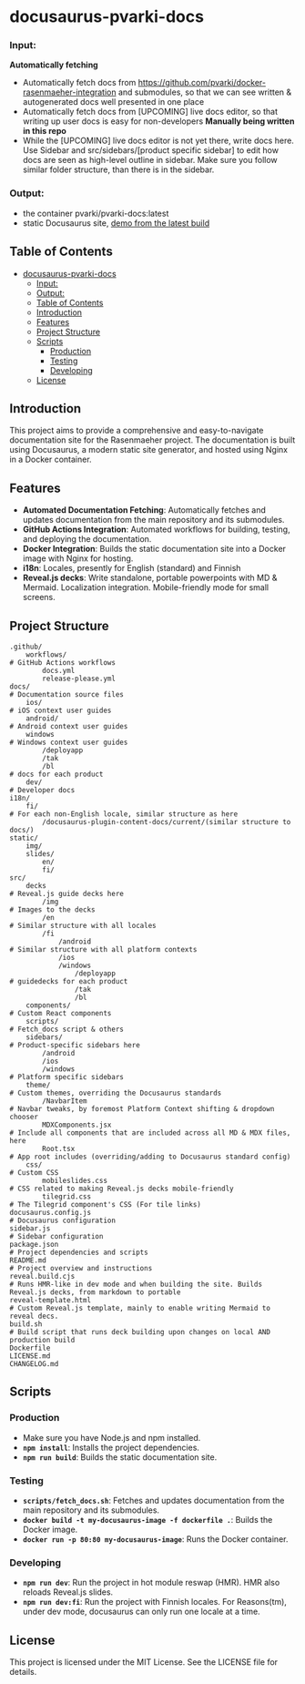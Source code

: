 # docusaurus-pvarki-docs

### Input: 
**Automatically fetching**
- Automatically fetch docs from https://github.com/pvarki/docker-rasenmaeher-integration and submodules, so that we can see written & autogenerated docs well presented in one place
- Automatically fetch docs from [UPCOMING] live docs editor, so that writing up user docs is easy for non-developers
**Manually being written in this repo**
- While the [UPCOMING] live docs editor is not yet there, write docs here. Use Sidebar and src/sidebars/[product specific sidebar] to edit how docs are seen as high-level outline in sidebar. Make sure you follow similar folder structure, than there is in the sidebar.

### Output: 
- the container pvarki/pvarki-docs:latest
- static Docusaurus site, [demo from the latest build]( https://animated-adventure-w6k79rk.pages.github.io/docs/home/)

## Table of Contents

- [docusaurus-pvarki-docs](#docusaurus-pvarki-docs)
    - [Input:](#input)
    - [Output:](#output)
  - [Table of Contents](#table-of-contents)
  - [Introduction](#introduction)
  - [Features](#features)
  - [Project Structure](#project-structure)
  - [Scripts](#scripts)
    - [Production](#production)
    - [Testing](#testing)
    - [Developing](#developing)
  - [License](#license)

## Introduction

This project aims to provide a comprehensive and easy-to-navigate documentation site for the Rasenmaeher project. The documentation is built using Docusaurus, a modern static site generator, and hosted using Nginx in a Docker container.

## Features

- **Automated Documentation Fetching**: Automatically fetches and updates documentation from the main repository and its submodules.
- **GitHub Actions Integration**: Automated workflows for building, testing, and deploying the documentation.
- **Docker Integration**: Builds the static documentation site into a Docker image with Nginx for hosting.
- **i18n**: Locales, presently for English (standard) and Finnish
- **Reveal.js decks**: Write standalone, portable powerpoints with MD & Mermaid. Localization integration. Mobile-friendly mode for small screens. 

## Project Structure

```plaintext
.github/
    workflows/                                                                  # GitHub Actions workflows
        docs.yml
        release-please.yml
docs/                                                                           # Documentation source files
    ios/                                                                        # iOS context user guides
    android/                                                                    # Android context user guides
    windows                                                                     # Windows context user guides
        /deployapp
        /tak
        /bl                                                                     # docs for each product
    dev/                                                                        # Developer docs 
i18n/
    fi/                                                                         # For each non-English locale, similar structure as here
        /docusaurus-plugin-content-docs/current/(similar structure to docs/)
static/
    img/
    slides/
        en/
        fi/
src/
    decks                                                                       # Reveal.js guide decks here
        /img                                                                    # Images to the decks
        /en                                                                     # Similar structure with all locales
        /fi
            /android                                                            # Similar structure with all platform contexts
            /ios
            /windows
                /deployapp                                                      # guidedecks for each product
                /tak
                /bl
    components/                                                                 # Custom React components
    scripts/                                                                    # Fetch_docs script & others
    sidebars/                                                                   # Product-specific sidebars here
        /android
        /ios
        /windows                                                                # Platform specific sidebars
    theme/                                                                      # Custom themes, overriding the Docusaurus standards
        /NavbarItem                                                             # Navbar tweaks, by foremost Platform Context shifting & dropdown chooser
        MDXComponents.jsx                                                       # Include all components that are included across all MD & MDX files, here
        Root.tsx                                                                # App root includes (overriding/adding to Docusaurus standard config)
    css/                                                                        # Custom CSS
        mobileslides.css                                                        # CSS related to making Reveal.js decks mobile-friendly
        tilegrid.css                                                            # The Tilegrid component's CSS (For tile links)
docusaurus.config.js                                                            # Docusaurus configuration
sidebar.js                                                                      # Sidebar configuration
package.json                                                                    # Project dependencies and scripts
README.md                                                                       # Project overview and instructions
reveal.build.cjs                                                                 # Runs HMR-like in dev mode and when building the site. Builds Reveal.js decks, from markdown to portable 
reveal-template.html                                                            # Custom Reveal.js template, mainly to enable writing Mermaid to reveal decs.
build.sh                                                                        # Build script that runs deck building upon changes on local AND production build
Dockerfile                                                                      
LICENSE.md             
CHANGELOG.md            
```

## Scripts
### Production
- Make sure you have Node.js and npm installed.
- **`npm install`**: Installs the project dependencies.
- **`npm run build`**: Builds the static documentation site.

### Testing
- **`scripts/fetch_docs.sh`**: Fetches and updates documentation from the main repository and its submodules.
- **`docker build -t my-docusaurus-image -f dockerfile .`**: Builds the Docker image.
- **`docker run -p 80:80 my-docusaurus-image`**: Runs the Docker container.

### Developing
- **`npm run dev`**: Run the project in hot module reswap (HMR). HMR also reloads Reveal.js slides. 
- **`npm run dev:fi`**: Run the project with Finnish locales. For Reasons(tm), under dev mode, docusaurus can only run one locale at a time. 


## License
This project is licensed under the MIT License. See the LICENSE file for details.